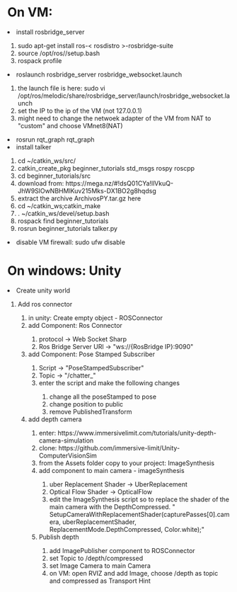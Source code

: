 
# On VM:

<li>install rosbridge_server</li>
<ol>
    <li>sudo apt-get install ros-< rosdistro >-rosbridge-suite</li>
    <li>source /opt/ros/<rosdistro>/setup.bash</li>
    <li>rospack profile</li>
</ol>

<li>roslaunch rosbridge_server rosbridge_websocket.launch</li>
<ol>
    <li>the launch file is here: sudo vi /opt/ros/melodic/share/rosbridge_server/launch/rosbridge_websocket.launch</li>
    <li>set the IP to the ip of the VM (not 127.0.0.1)</li>
    <li>might need to change the netwoek adapter of the VM from NAT to "custom" and choose VMnet8(NAT)</li>

</ol>
<li>rosrun rqt_graph rqt_graph</li>
<li>install talker</li>
<ol>
    <li>cd ~/catkin_ws/src/</li>
    <li>catkin_create_pkg beginner_tutorials std_msgs rospy roscpp</li>
    <li>cd beginner_tutorials/src</li>
    <li>download from: https://mega.nz/#!dsQ01CYa!llVkuQ-JhW9SlOwNBHMlKuv215Mks-DX1BO2g8hqdsg</li>
    <li>extract the archive ArchivosPY.tar.gz here</li>
    <li>cd ~/catkin_ws;catkin_make</li>
    <li>. ~/catkin_ws/devel/setup.bash</li>
    <li>rospack find beginner_tutorials</li>
    <li>rosrun beginner_tutorials talker.py</li>
</ol>
<li>disable VM firewall: sudo ufw disable</li>

# On windows: Unity

<li>Create unity world</li>
<ol>
    <li>Add ros connector</li>
    <ol>
        <li>in unity: Create empty object - ROSConnector</li>
        <li>add Component: Ros Connector</li>
        <ol>
            <li>protocol -> Web Socket Sharp</li>
            <li>Ros Bridge Server URl -> "ws://{RosBridge IP}:9090"</li>
        </ol>
        <li>add Component: Pose Stamped Subscriber</li>
        <ol>
            <li>Script -> "PoseStampedSubscriber"</li>
            <li>Topic -> "/chatter_"</li>
            <li>enter the script and make the following changes</li>
            <ol>
                <li>change all the poseStamped to pose</li>
                <li>change position to public</li>
                <li>remove PublishedTransform</li>
            </ol>
        </ol>
        <li>add depth camera</li>
        <ol>
            <li>enter: https://www.immersivelimit.com/tutorials/unity-depth-camera-simulation</li>
            <li>clone: https://github.com/immersive-limit/Unity-ComputerVisionSim</li>
            <li>from the Assets folder copy to your project: ImageSynthesis  </li>
            <li>add component to main camera - imageSynthesis  </li>
            <ol>
                <li>uber Replacement Shader -> UberReplacement </li>
                <li>Optical Flow Shader -> OpticalFlow </li>
                <li>edit the ImageSynthesis script so to replace the shader of the main camera with the DepthCompressed.
                "        SetupCameraWithReplacementShader(capturePasses[0].camera, uberReplacementShader, ReplacementMode.DepthCompressed, Color.white);" </li>
            </ol>
            <li>Publish depth</li>
            <ol>
                <li>add ImagePublisher component to ROSConnector</li>
                <li>set Topic to /depth/compressed</li>
                <li>set Image Camera to main Camera</li>
                <li>on VM: open RVIZ and add Image, choose /depth as topic and compressed as Transport Hint</li>
            </ol>
        </ol>
    </ol>
</ol>
